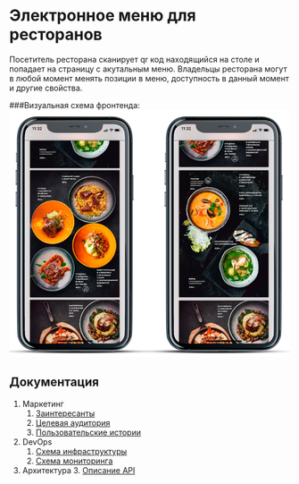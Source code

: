 # Электронное меню для ресторанов

Посетитель ресторана сканирует qr код находящийся на столе и попадает на страницу с акутальным меню.
Владельцы ресторана могут в любой момент менять позиции в меню, доступность в данный момент и другие свойства.

###Визуальная схема фронтенда:
![img.png](imgs/img.png)

## Документация
1. Маркетинг
    1. [Заинтересанты](./docs/01-marketing/01-stakeholders.md)
    2. [Целевая аудитория](./docs/01-marketing/02-target-audience.md)
    3. [Пользовательские истории](./docs/01-marketing/03-user-stories.md)
2. DevOps
    1. [Схема инфраструктуры](./docs/02-devops/01-infrastruture.md)
    2. [Схема мониторинга](./docs/02-devops/02-monitoring.md)
3. Архитектура
    3. [Описание API](./docs/04-architecture/03-api.md)
